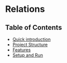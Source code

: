 # Relations

## Table of Contents

- [Quick introduction](docs/quick-introduction.md)
- [Project Structure](docs/project-structure.md)
- [Features](docs/Features.md)
- [Setup and Run](docs/setup-and-run.md)
